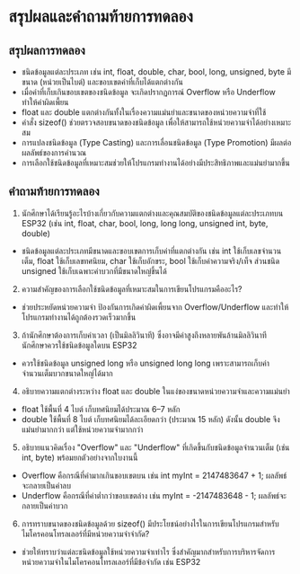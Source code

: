# สรุปผลและคำถามท้ายการทดลอง

## สรุปผลการทดลอง
- ชนิดข้อมูลแต่ละประเภท เช่น int, float, double, char, bool, long, unsigned, byte มีขนาด (หน่วยเป็นไบต์) และขอบเขตค่าที่เก็บได้แตกต่างกัน
- เมื่อค่าที่เก็บเกินขอบเขตของชนิดข้อมูล จะเกิดปรากฏการณ์ Overflow หรือ Underflow ทำให้ค่าผิดเพี้ยน
- float และ double แตกต่างกันทั้งในเรื่องความแม่นยำและขนาดของหน่วยความจำที่ใช้
- คำสั่ง sizeof() ช่วยตรวจสอบขนาดของชนิดข้อมูล เพื่อให้สามารถใช้หน่วยความจำได้อย่างเหมาะสม
- การแปลงชนิดข้อมูล (Type Casting) และการเลื่อนชนิดข้อมูล (Type Promotion) มีผลต่อผลลัพธ์ของการคำนวณ
- การเลือกใช้ชนิดข้อมูลที่เหมาะสมช่วยให้โปรแกรมทำงานได้อย่างมีประสิทธิภาพและแม่นยำมากขึ้น


## คำถามท้ายการทดลอง

1. นักศึกษาได้เรียนรู้อะไรบ้างเกี่ยวกับความแตกต่างและคุณสมบัติของชนิดข้อมูลแต่ละประเภทบน ESP32 (เช่น int, float, char, bool, long, long long, unsigned int, byte, double)
- ชนิดข้อมูลแต่ละประเภทมีขนาดและขอบเขตการเก็บค่าที่แตกต่างกัน เช่น int ใช้เก็บเลขจำนวนเต็ม, float ใช้เก็บเลขทศนิยม, char ใช้เก็บอักขระ, bool ใช้เก็บค่าความจริง/เท็จ ส่วนชนิด unsigned ใช้เก็บเฉพาะค่าบวกที่มีขนาดใหญ่ขึ้นได้


2. ความสำคัญของการเลือกใช้ชนิดข้อมูลที่เหมาะสมในการเขียนโปรแกรมคืออะไร?
- ช่วยประหยัดหน่วยความจำ ป้องกันการเกิดค่าผิดเพี้ยนจาก Overflow/Underflow และทำให้โปรแกรมทำงานได้ถูกต้องรวดเร็วมากขึ้น

  
3. ถ้านักศึกษาต้องการเก็บค่าเวลา (เป็นมิลลิวินาที) ซึ่งอาจมีค่าสูงถึงหลายพันล้านมิลลิวินาที นักศึกษาควรใช้ชนิดข้อมูลใดบน ESP32
- ควรใช้ชนิดข้อมูล unsigned long หรือ unsigned long long เพราะสามารถเก็บค่าจำนวนเต็มบวกขนาดใหญ่ได้มาก


4. อธิบายความแตกต่างระหว่าง float และ double ในแง่ของขนาดหน่วยความจำและความแม่นยำ
- float ใช้พื้นที่ 4 ไบต์ เก็บทศนิยมได้ประมาณ 6–7 หลัก
- double ใช้พื้นที่ 8 ไบต์ เก็บทศนิยมได้ละเอียดกว่า (ประมาณ 15 หลัก) ดังนั้น double จึงแม่นยำมากกว่า แต่ใช้หน่วยความจำมากกว่า


5. อธิบายแนวคิดเรื่อง "Overflow" และ "Underflow" ที่เกิดขึ้นกับชนิดข้อมูลจำนวนเต็ม (เช่น int, byte) พร้อมยกตัวอย่างจากใบงานนี้
- Overflow คือกรณีที่ค่ามากเกินขอบเขตบน เช่น int myInt = 2147483647 + 1; ผลลัพธ์จะกลายเป็นค่าลบ
- Underflow คือกรณีที่ค่าต่ำกว่าขอบเขตล่าง เช่น myInt = -2147483648 - 1; ผลลัพธ์จะกลายเป็นค่าบวก


6. การทราบขนาดของชนิดข้อมูลด้วย sizeof() มีประโยชน์อย่างไรในการเขียนโปรแกรมสำหรับไมโครคอนโทรลเลอร์ที่มีหน่วยความจำจำกัด?
- ช่วยให้ทราบว่าแต่ละชนิดข้อมูลใช้หน่วยความจำเท่าไร ซึ่งสำคัญมากสำหรับการบริหารจัดการหน่วยความจำในไมโครคอนโทรลเลอร์ที่มีข้อจำกัด เช่น ESP32
